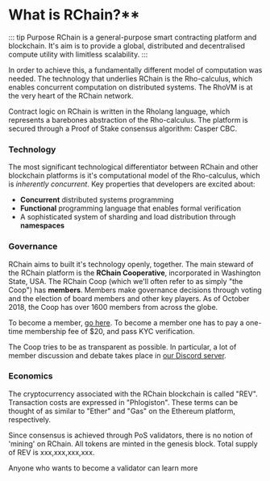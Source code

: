# What is RChain?**

::: tip Purpose
RChain is a general-purpose smart contracting platform and blockchain. It's aim is to provide a global, distributed and decentralised compute utility with limitless scalability. 
:::

In order to achieve this, a fundamentally different model of computation was needed. The technology that underlies RChain is the Rho-calculus, which enables concurrent computation on distributed systems. The RhoVM is at the very heart of the RChain network.

Contract logic on RChain is written in the Rholang language, which represents a barebones abstraction of the Rho-calculus. The platform is secured through a Proof of Stake consensus algorithm: Casper CBC.


### Technology

The most significant technological differentiator between RChain and other blockchain platforms is it's computational model of the Rho-calculus, which is *inherently concurrent*. Key properties that developers are excited about:

- **Concurrent** distributed systems programming
- **Functional** programming language that enables formal verification
- A sophisticated system of sharding and load distribution through **namespaces**



### Governance

RChain aims to built it's technology openly, together. The main steward of the RChain platform is the **RChain Cooperative**, incorporated in Washington State, USA. The RChain Coop (which we'll often refer to as simply "the Coop") has **members**. Members make governance decisions through voting and the election of board members and other key players. As of October 2018, the Coop has over 1600 members from across the globe.

To become a member, [go here](https://www.rchain.coop/community). To become a member one has to pay a one-time membership fee of $20, and pass KYC verification.   

The Coop tries to be as transparent as possible. In particular, a lot of member discussion and debate takes place in [our Discord server](https://discordapp.com/invite/fvY8qhx).


### Economics

The cryptocurrency associated with the RChain blockchain is called "REV". Transaction costs are expressed in "Phlogiston". These terms can be thought of as similar to "Ether" and "Gas" on the Ethereum platform, respectively.

Since consensus is achieved through PoS validators, there is no notion of 'mining' on RChain. All tokens are minted in the genesis block. Total supply of REV is xxx,xxx,xxx,xxx. 


Anyone who wants to become a validator can learn more 
